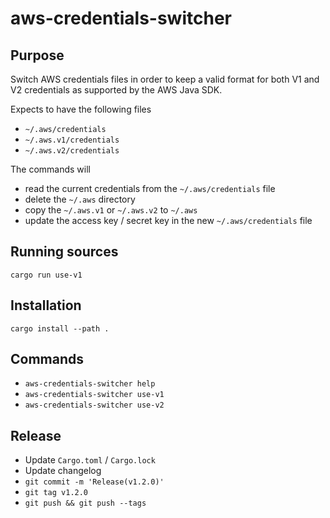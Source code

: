 # aws-credentials-switcher

## Purpose

Switch AWS credentials files in order to keep a valid format for both V1 and V2 credentials as supported by the AWS Java SDK.

Expects to have the following files

* `~/.aws/credentials`
* `~/.aws.v1/credentials`
* `~/.aws.v2/credentials`

The commands will
* read the current credentials from the `~/.aws/credentials` file
* delete the `~/.aws` directory
* copy the `~/.aws.v1` or `~/.aws.v2` to `~/.aws`
* update the access key / secret key in the new `~/.aws/credentials` file

## Running sources

`cargo run use-v1`

## Installation

`cargo install --path .`

## Commands

* `aws-credentials-switcher help`
* `aws-credentials-switcher use-v1`
* `aws-credentials-switcher use-v2`

## Release

* Update `Cargo.toml` / `Cargo.lock`
* Update changelog
* `git commit -m 'Release(v1.2.0)'`
* `git tag v1.2.0`
* `git push && git push --tags`

